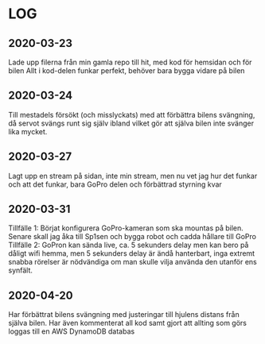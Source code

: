 # LOG

## 2020-03-23
Lade upp filerna från min gamla repo till hit, med kod för hemsidan och för bilen
Allt i kod-delen funkar perfekt, behöver bara bygga vidare på bilen

## 2020-03-24
Till mestadels försökt (och misslyckats) med att förbättra bilens svängning, då servot svängs runt sig själv ibland vilket gör att själva bilen inte svänger lika mycket.

## 2020-03-27
Lagt upp en stream på sidan, inte min stream, men nu vet jag hur det funkar och att det funkar, bara GoPro delen och förbättrad styrning kvar

## 2020-03-31
Tillfälle 1: Börjat konfigurera GoPro-kameran som ska mountas på bilen. Senare skall jag åka till Sp1sen och bygga robot och cadda hållare till GoPro
Tillfälle 2: GoPron kan sända live, ca. 5 sekunders delay men kan bero på dåligt wifi hemma, men 5 sekunders delay är ändå hanterbart, inga extremt snabba rörelser är nödvändiga om man skulle vilja använda den utanför ens synfält.

## 2020-04-20
Har förbättrat bilens svängning med justeringar till hjulens distans från själva bilen. Har även kommenterat all kod samt gjort att allting som görs loggas till en AWS DynamoDB databas
